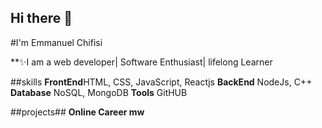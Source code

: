 ## Hi there 👋
#I'm Emmanuel Chifisi

**✨I am a web developer| Software Enthusiast| lifelong Learner 

##skills
**FrontEnd**HTML, CSS, JavaScript, Reactjs
**BackEnd** NodeJs, C++
**Database** NoSQL, MongoDB 
**Tools** GitHUB

##projects##
**Online Career mw**
